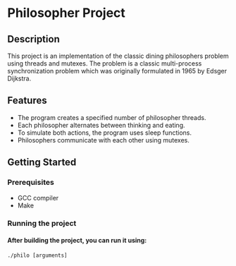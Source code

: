 # Philosopher Project

## Description

This project is an implementation of the classic dining philosophers problem using threads and mutexes. The problem is a classic multi-process synchronization problem which was originally formulated in 1965 by Edsger Dijkstra.

## Features

- The program creates a specified number of philosopher threads.
- Each philosopher alternates between thinking and eating.
- To simulate both actions, the program uses sleep functions.
- Philosophers communicate with each other using mutexes.
## Getting Started
### Prerequisites
  * GCC compiler
  * Make
### Running the project 
#### After building the project, you can run it using:
`./philo [arguments]`
